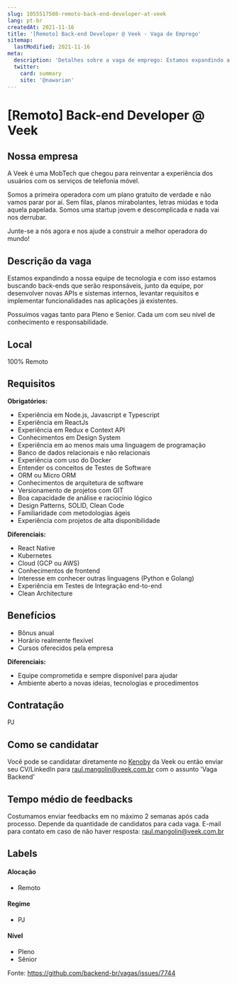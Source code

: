 ```yaml
---
slug: 1055517508-remoto-back-end-developer-at-veek
lang: pt-br
createdAt: 2021-11-16
title: '[Remoto] Back-end Developer @ Veek - Vaga de Emprego'
sitemap:
  lastModified: 2021-11-16
meta:
  description: 'Detalhes sobre a vaga de emprego: Estamos expandindo a nossa equipe de tecnologia e com isso estamos buscando back-ends que serão responsáveis, junto da equipe, por desenvolver novas APIs e sistemas internos, levantar requisitos e implementar funcionalidades nas aplicações já existentes. Possuímos vagas tanto para Pleno e Senior. Cada um com seu nível de conhecimento e responsabilidade.'
  twitter:
    card: summary
    site: '@nawarian'
---
```


# [Remoto] Back-end Developer @ Veek

<!--
==================================================
Caso a vaga for remoto durante a pandemia informar no texto "Remoto durante o covid"
==================================================
-->
<!-- 
==================================================
POR FAVOR, SÓ POSTE SE A VAGA FOR PARA BACK-END!

Não faça distinção de gênero no título da vaga.

Use: "Back-End Developer" ao invés de 
"Desenvolvedor Back-End" \o/

Exemplo: `[São Paulo] Back-End Developer @ NOME DA EMPRESA`
==================================================
-->
<!--
==================================================
Caso a vaga for remoto durante a pandemia deixar a linha abaixo
==================================================
-->

## Nossa empresa

A Veek é uma MobTech que chegou para reinventar a experiência dos usuários com os serviços de telefonia móvel.

Somos a primeira operadora com um plano gratuito de verdade e não vamos parar por aí. Sem filas, planos mirabolantes, letras miúdas e toda aquela papelada. Somos uma startup jovem e descomplicada e nada vai nos derrubar.

Junte-se a nós agora e nos ajude a construir a melhor operadora do mundo!

## Descrição da vaga

Estamos expandindo a nossa equipe de tecnologia e com isso estamos buscando back-ends que serão responsáveis, junto da equipe, por desenvolver novas APIs e sistemas internos, levantar requisitos e  implementar funcionalidades nas aplicações já existentes.

Possuímos vagas tanto para Pleno e Senior.
Cada um com seu nível de conhecimento e responsabilidade.

## Local

100% Remoto

## Requisitos

**Obrigatórios:**

- Experiência em Node.js, Javascript e Typescript
- Experiência em ReactJs
- Experiência em Redux e Context API
- Conhecimentos em Design System
- Experiência em ao menos mais uma linguagem de programação
- Banco de dados relacionais e não relacionais
- Experiência com uso do Docker
- Entender os conceitos de Testes de Software
- ORM ou Micro ORM
- Conhecimentos de arquitetura de software
- Versionamento de projetos com GIT
- Boa capacidade de análise e raciocínio lógico
- Design Patterns, SOLID, Clean Code
- Familiaridade com metodologias ágeis
- Experiência com projetos de alta disponibilidade

**Diferenciais:**

- React Native
- Kubernetes
- Cloud (GCP ou AWS)
- Conhecimentos de frontend
- Interesse em conhecer outras linguagens (Python e Golang)
- Experiência em Testes de Integração end-to-end
- Clean Architecture

## Benefícios

- Bônus anual
- Horário realmente flexível
- Cursos oferecidos pela empresa

**Diferenciais:**

- Equipe comprometida e sempre disponível para ajudar
- Ambiente aberto a novas ideias, tecnologias e procedimentos

## Contratação

PJ

## Como se candidatar

Você pode se candidatar diretamente no [Kenoby](https://jobs.kenoby.com/veek/job/desenvolvedor-backend-javascript-pleno/615f780d3abacb5de7bd9a23?utm_source=website) da Veek ou então enviar seu CV/LinkedIn para [raul.mangolin@veek.com.br](mailto:raul.mangolin@veek.com.br) com o assunto 'Vaga Backend'

## Tempo médio de feedbacks

Costumamos enviar feedbacks em no máximo 2 semanas após cada processo. Depende da quantidade de candidatos para cada vaga.
E-mail para contato em caso de não haver resposta: [raul.mangolin@veek.com.br](mailto:raul.mangolin@veek.com.br)

## Labels
<!-- retire os labels que não fazem sentido à vaga -->

#### Alocação
- Remoto

#### Regime
- PJ

#### Nível
- Pleno
- Sênior




Fonte: https://github.com/backend-br/vagas/issues/7744